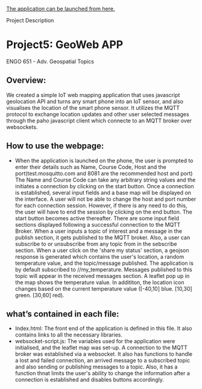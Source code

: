  [The application can be launched from here.](https://Ruth4miles.github.io/project5/)
 
 Project Description

# Project5: GeoWeb APP

ENGO 651 - Adv. Geospatial Topics

## Overview:
We created a simple IoT web mapping application that uses javascript geolocation API and turns any smart phone into an IoT sensor, and also visualises the location of the smart phone sensor. It utilizes the MQTT protocol to exchange location updates and other user selected messages through the paho javascript client which connecte to an MQTT broker over websockets.    

## How to use the webpage:
* When the application is launched on the phone, the user is prompted to enter their details such as Name, Course Code, Host and the port(test.mosquitto.com and 8081 are the recommended host and port) The Name and Course Code can take any arbitrary string values and the initiates a connection by clicking on the start button. Once a connection is established, several input fields and a base map will be displayed on the interface. A user will not be able to change the host and port number for each connection session. However, if there is any need to do this, the user will have to end the session by clicking on the end button. The start button becomes active thereafter.
There are some input field sections displayed following a successful connection to the MQTT Broker.
When a user inputs a topic of interest and a message in the publish section, it gets published to the MQTT broker. Also, a user can subscribe to or unsubscribe from any topic from in the sebscribe section.
When a user click on the 'share my status' section, a geojson response is generated which contains the user's location, a random temperature value, and the topic/message published. The application is by default subscribed to <your course code>/<your name>/my_temperature. Messages published to this topic will appear in the received messages section. A leaflet pop up in the map shows the temperature value. In addititon, the location icon changes based on the current temperature value ([-40,10] blue. [10,30] green. [30,60] red).

## what’s contained in each file:
- Index.html: The front end of the application is defined in this file. It also contains links to all the necessary libraries.
- websocket-script.js: The variables used for the application were initialised, and the leaflet map was set-up. A connection to the MQTT broker was established via a websocket. It also has functions to handle a lost and failed connection, an arrived message to a subscribed topic and also sending or publishing messages to a topic. Also, it has a function thnat limits the user's ability to change the information after a connection is established and disables buttons accordingly.
